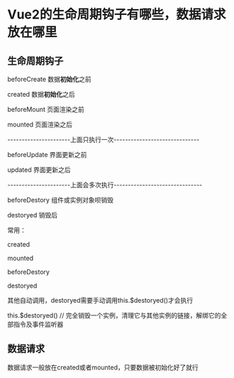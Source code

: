 # Vue2的生命周期钩子有哪些，数据请求放在哪里

## 生命周期钩子

beforeCreate			数据**初始化**之前

created			数据**初始化**之后

beforeMount			页面渲染之前

mounted				页面渲染之后

----------------------上面只执行一次------------------------------

beforeUpdate		  界面更新之前

updated					界面更新之后

----------------------上面会多次执行-------------------------------

beforeDestory		组件或实例对象呗销毁

destoryed				销毁后



常用：

created

mounted

beforeDestory

destoryed



其他自动调用，destoryed需要手动调用this.$destoryed()才会执行

this.$destoryed()			// 完全销毁一个实例，清理它与其他实例的链接，解绑它的全部指令及事件监听器



## 数据请求

数据请求一般放在created或者mounted，只要数据被初始化好了就行



